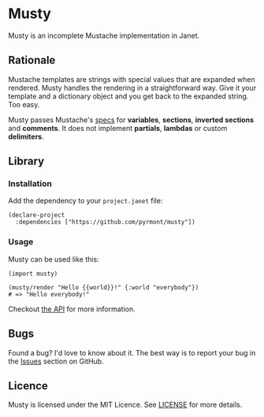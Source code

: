 # Musty

Musty is an incomplete Mustache implementation in Janet.

## Rationale

Mustache templates are strings with special values that are expanded when
rendered. Musty handles the rendering in a straightforward way. Give it your
template and a dictionary object and you get back to the expanded string. Too
easy.

Musty passes Mustache's [specs][] for **variables**, **sections**,
**inverted sections** and **comments**. It does not implement **partials**,
**lambdas** or custom **delimiters**.

[specs]: https://github.com/mustache/spec

## Library

### Installation

Add the dependency to your `project.janet` file:

```janet
(declare-project
  :dependencies ["https://github.com/pyrmont/musty"])
```

### Usage

Musty can be used like this:

```janet
(import musty)

(musty/render "Hello {{world}}!" {:world "everybody"})
# => "Hello everybody!"
```

Checkout [the API](api.md) for more information.

## Bugs

Found a bug? I'd love to know about it. The best way is to report your bug in
the [Issues][] section on GitHub.

[Issues]: https://github.com/pyrmont/musty/issues

## Licence

Musty is licensed under the MIT Licence. See [LICENSE][] for more
details.

[LICENSE]: https://github.com/pyrmont/musty/blob/master/LICENSE
